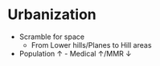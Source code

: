 # Urbanization
* Scramble for space
	* From Lower hills/Planes to Hill areas
* Population ↑ - Medical ↑/MMR ↓